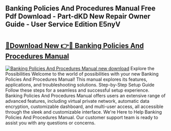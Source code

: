 ## Banking Policies And Procedures Manual Free Pdf Download - Part-dKD New Repair Owner Guide - User Service Edition E5nyV

# <h2><a href="http://bc11672.oget.top/?id=Banking+Policies+And+Procedures+Manual">🔗Download New 👉🔴 Banking Policies And Procedures Manual</a></h2>

[![Banking Policies And Procedures Manual new download](https://i.imgur.com/5g1atiW.png)](http://bc11672.oget.top/?id=Banking+Policies+And+Procedures+Manual)
Explore the Possibilities Welcome to the world of possibilities with your new Banking Policies And Procedures Manual! This manual explores its features, applications, and troubleshooting solutions. Step-by-Step Setup Guide Follow these steps for a seamless and successful setup experience. Banking Policies And Procedures Manual offers users an extensive range of advanced features, including virtual private network, automatic data encryption, customizable dashboard, and multi-user access, all accessible through the sleek and customizable interface. We're Here to Help Banking Policies And Procedures Manual. Our customer support team is ready to assist you with any questions or concerns.
